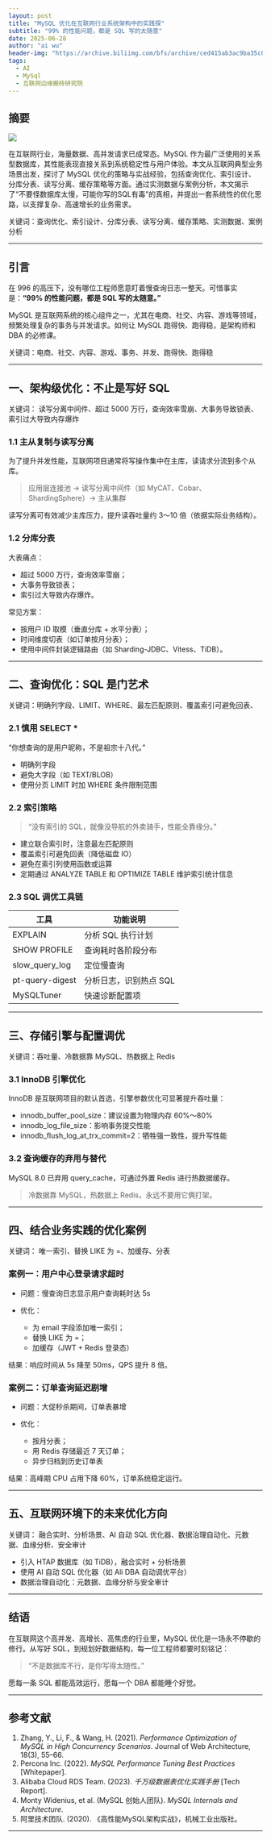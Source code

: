 ```yaml
---
layout: post
title: "MySQL 优化在互联网行业系统架构中的实践探"
subtitle: "99% 的性能问题，都是 SQL 写的太随意"
date: 2025-06-28
author: "ai wu"
header-img: "https://archive.biliimg.com/bfs/archive/ced415ab3ac9ba35c050e32dffe15f8197db9ec8.png"
tags:
  - AI
  - MySql
  - 互联网边缘搬砖研究院
---
```



## **摘要**
<img src="https://archive.biliimg.com/bfs/archive/775bd7a74ba6861e5ba7d966adededb8ad6b2cb8.png"  referrerpolicy="no-referrer">




在互联网行业，海量数据、高并发请求已成常态。MySQL 作为最广泛使用的关系型数据库，其性能表现直接关系到系统稳定性与用户体验。本文从互联网典型业务场景出发，探讨了 MySQL 优化的策略与实战经验，包括查询优化、索引设计、分库分表、读写分离、缓存策略等方面。通过实测数据与案例分析，本文揭示了“不要怪数据库太慢，可能你写的SQL有毒”的真相，并提出一套系统性的优化思路，以支撑复杂、高速增长的业务需求。



关键词：查询优化、索引设计、分库分表、读写分离、缓存策略、实测数据、案例分析

------





## **引言**





在 996 的高压下，没有哪位工程师愿意盯着慢查询日志一整天。可惜事实是：**“99% 的性能问题，都是 SQL 写的太随意。”**



MySQL 是互联网系统的核心组件之一，尤其在电商、社交、内容、游戏等领域，频繁处理复杂的事务与并发请求。如何让 MySQL 跑得快、跑得稳，是架构师和 DBA 的必修课。



关键词：电商、社交、内容、游戏、事务、并发、跑得快、跑得稳

------





## **一、架构级优化：不止是写好 SQL**



关键词： 读写分离中间件、超过 5000 万行，查询效率雪崩、大事务导致锁表、索引过大导致内存爆炸



### **1.1 主从复制与读写分离**





为了提升并发性能，互联网项目通常将写操作集中在主库，读请求分流到多个从库。



> 应用层连接池 → 读写分离中间件（如 MyCAT、Cobar、ShardingSphere）→ 主从集群



读写分离可有效减少主库压力，提升读吞吐量约 3～10 倍（依据实际业务结构）。





### **1.2 分库分表**





大表痛点：



- 超过 5000 万行，查询效率雪崩；
- 大事务导致锁表；
- 索引过大导致内存爆炸。





常见方案：



- 按用户 ID 取模（垂直分库 + 水平分表）；
- 时间维度切表（如订单按月分表）；
- 使用中间件封装逻辑路由（如 Sharding-JDBC、Vitess、TiDB）。





------





## **二、查询优化：SQL 是门艺术**



关键词：明确列字段、LIMIT、WHERE、最左匹配原则、覆盖索引可避免回表、



### **2.1 慎用 SELECT \***





“你想查询的是用户昵称，不是祖宗十八代。”



- 明确列字段
- 避免大字段（如 TEXT/BLOB）
- 使用分页 LIMIT 时加 WHERE 条件限制范围







### **2.2 索引策略**





> “没有索引的 SQL，就像没导航的外卖骑手，性能全靠缘分。”





- 建立联合索引时，注意最左匹配原则
- 覆盖索引可避免回表（降低磁盘 IO）
- 避免在索引列使用函数或运算
- 定期通过 ANALYZE TABLE 和 OPTIMIZE TABLE 维护索引统计信息







### **2.3 SQL 调优工具链**



| **工具**        | **功能说明**           |
| --------------- | ---------------------- |
| EXPLAIN         | 分析 SQL 执行计划      |
| SHOW PROFILE    | 查询耗时各阶段分布     |
| slow_query_log  | 定位慢查询             |
| pt-query-digest | 分析日志，识别热点 SQL |
| MySQLTuner      | 快速诊断配置项         |



------





## **三、存储引擎与配置调优**



关键词：吞吐量、冷数据靠 MySQL、热数据上 Redis



### **3.1 InnoDB 引擎优化**





InnoDB 是互联网项目的默认首选，引擎参数优化可显著提升吞吐量：



- innodb_buffer_pool_size：建议设置为物理内存 60%～80%
- innodb_log_file_size：影响事务提交性能
- innodb_flush_log_at_trx_commit=2：牺牲强一致性，提升写性能







### **3.2 查询缓存的弃用与替代**





MySQL 8.0 已弃用 query_cache，可通过外置 Redis 进行热数据缓存。



> 冷数据靠 MySQL，热数据上 Redis，永远不要用它俩打架。



------





## **四、结合业务实践的优化案例**



关键词： 唯一索引、替换 LIKE 为 =、加缓存、分表



### **案例一：用户中心登录请求超时**





- 问题：慢查询日志显示用户查询耗时达 5s

- 优化：



  - 为 email 字段添加唯一索引；
  - 替换 LIKE 为 =；
  - 加缓存（JWT + Redis 登录态）







结果：响应时间从 5s 降至 50ms，QPS 提升 8 倍。





### **案例二：订单查询延迟剧增**





- 问题：大促秒杀期间，订单表暴增

- 优化：



  - 按月分表；
  - 用 Redis 存储最近 7 天订单；
  - 异步归档到历史订单表







结果：高峰期 CPU 占用下降 60%，订单系统稳定运行。



------





## **五、互联网环境下的未来优化方向**

关键词： 融合实时、分析场景、AI 自动 SQL 优化器、数据治理自动化、元数据、血缘分析、安全审计





- 引入 HTAP 数据库（如 TiDB），融合实时 + 分析场景
- 使用 AI 自动 SQL 优化器（如 Ali DBA 自动调优平台）
- 数据治理自动化：元数据、血缘分析与安全审计





------





## **结语**





在互联网这个高并发、高增长、高焦虑的行业里，MySQL 优化是一场永不停歇的修行。从写好 SQL，到规划好数据结构，每一位工程师都要时刻铭记：



> “不是数据库不行，是你写得太随性。”



愿每一条 SQL 都能高效运行，愿每一个 DBA 都能睡个好觉。



------





## **参考文献**





1. Zhang, Y., Li, F., & Wang, H. (2021). *Performance Optimization of MySQL in High Concurrency Scenarios*. Journal of Web Architecture, 18(3), 55–66.
2. Percona Inc. (2022). *MySQL Performance Tuning Best Practices* [Whitepaper].
3. Alibaba Cloud RDS Team. (2023). *千万级数据表优化实践手册* [Tech Report].
4. Monty Widenius, et al. (MySQL 创始人团队). *MySQL Internals and Architecture*.
5. 阿里技术团队. (2020). 《高性能MySQL架构实战》，机械工业出版社。





------

